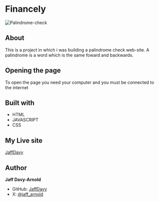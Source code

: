 # Financely
![Palindrome-check](../styles/images/screencapture-127-0-0-1-5500-2023-12-07-10_53_55.pngs)
## About
This is a project in which i was building a palindrome check web-site. A palindrome is a word which is the same foward and backwards.
## Opening the page
To open the page you need your computer and you must be connected to the internet
## Built with
- HTML
- JAVASCRIPT
- CSS
## My Live site
[JaffDavy](https://github.com/final-project/pull/1)
## Author
**Jaff Davy-Arnold**
- GitHub: [JaffDavy](https://github.com)
- X: [@jaff_arnold](https://twitter.com)
 